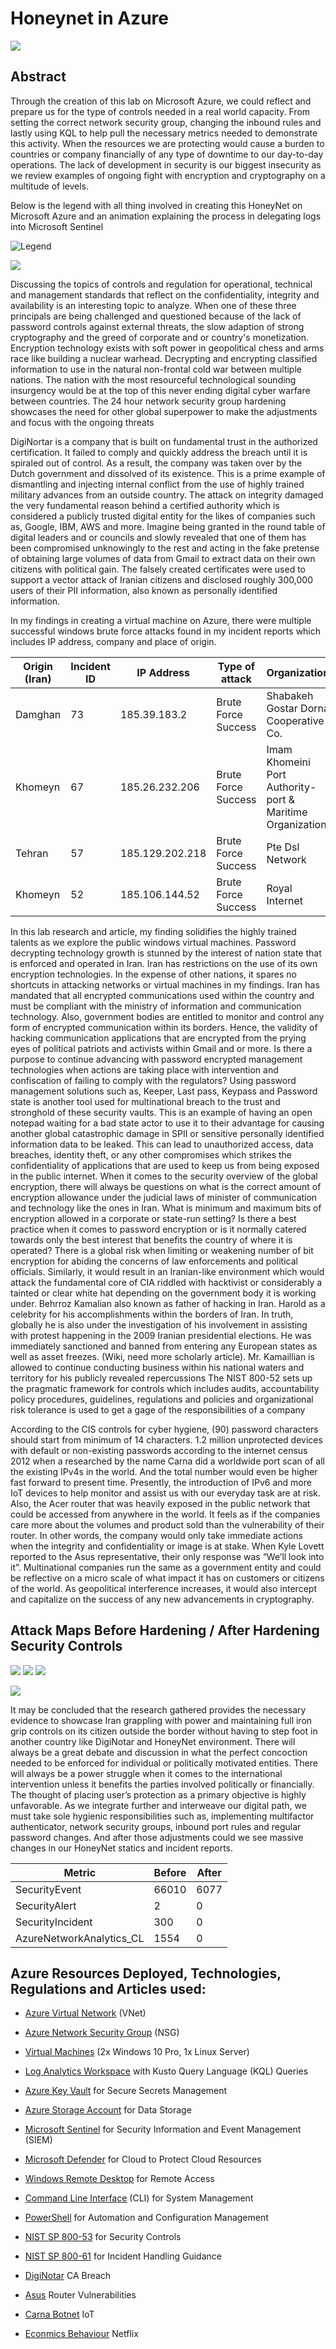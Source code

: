 # Honeynet in Azure

![](https://imgur.com/18TSMJA.gif)

## Abstract

Through the creation of this lab on Microsoft Azure, we could reflect and prepare us for the type of controls needed in a real world capacity.  From setting the correct network security group, changing the inbound rules and lastly using KQL to help pull the necessary metrics needed to demonstrate this activity.  When the resources we are protecting would cause a burden to countries or company financially of any type of  downtime to our day-to-day operations.   The lack of development in security is our biggest insecurity as we review examples of ongoing fight with encryption and cryptography on a multitude of levels. 

Below is the legend with all thing involved in creating this HoneyNet on Microsoft Azure and an animation explaining the process in delegating logs into Microsoft Sentinel

![Legend](https://github.com/weshzu/honeypot/blob/main/Legend.png)

![](https://github.com/weshzu/honeypot/blob/main/uvAbdzZ.gif?raw=true)

Discussing the topics of controls and regulation for operational, technical and management standards that reflect on the confidentiality, integrity and availability is an interesting topic to analyze.  When one of these three principals are being challenged and questioned because of the lack of password controls against external threats, the slow adaption of strong cryptography and the greed of corporate and or country's monetization.  Encryption technology exists with soft power in geopolitical chess and arms race like building a nuclear warhead.  Decrypting and encrypting classified information to use in the natural non-frontal cold war between multiple nations.  The nation with the most resourceful technological sounding insurgency would be at the top of this never ending digital cyber warfare between countries.  The 24 hour network security group hardening showcases the need for other global superpower to make the adjustments and focus with the ongoing threats 

DigiNortar is a company that is built on fundamental trust in the authorized certification.  It failed to comply and quickly address the breach until it is spiraled out of control.  As a result, the company was taken over by the Dutch government and dissolved of its existence.  This is a prime example of dismantling and injecting internal conflict from the use of highly trained military advances from an outside country.  The attack on integrity damaged the very fundamental reason behind a certified authority which is considered a publicly trusted digital entity for the likes of companies such as, Google, IBM, AWS and more.  Imagine being granted in the round table of digital leaders and or councils and slowly revealed that one of them has been compromised unknowingly to the rest and acting in the fake pretense of obtaining large volumes of data from Gmail to extract data on their own citizens with political gain.  The falsely created certificates were used to support a vector attack of Iranian citizens and disclosed roughly 300,000 users of their PII information, also known as personally identified information. 

In my findings in creating a virtual machine on Azure, there were multiple successful windows brute force attacks found in my incident reports which includes IP address, company and place of origin. 

 | Origin (Iran)            | Incident ID   | IP Address       | Type of attack       | Organization                                               |
| ------------------------ | ------------- | -----------------|----------------------|------------------------------------------------------------|
| Damghan                  | 73            | 185.39.183.2     | Brute Force Success  | Shabakeh Gostar Dorna Cooperative Co.                      |
| Khomeyn                  | 67            | 185.26.232.206   | Brute Force Success  | Imam Khomeini Port Authority-port & Maritime Organization  |
| Tehran                   | 57            | 185.129.202.218  | Brute Force Success  | Pte Dsl Network                                            |
| Khomeyn                  | 52            | 185.106.144.52   | Brute Force Success  | Royal Internet                                             |


In this lab research and article, my finding solidifies the highly trained talents as we explore the public windows virtual machines.  Password decrypting technology growth is stunned by the interest of nation state that is enforced and operated in Iran.  Iran has restrictions on the use of its own encryption technologies.  In the expense of other nations, it spares no shortcuts in attacking networks or virtual machines in my findings.  Iran has mandated that all encrypted communications used within the country and must be compliant with the ministry of information and communication technology.  Also, government bodies are entitled to monitor and control any form of encrypted communication within its borders.  Hence, the validity of hacking communication applications that are encrypted from the prying eyes of political patriots and activists within Gmail and or more.  Is there a purpose to continue advancing with password encrypted management technologies when actions are taking place with intervention and confiscation of failing to comply with the regulators?  Using password management solutions such as, Keeper, Last pass, Keypass and Password state is another tool used for multinational breach to the trust and stronghold of these security vaults.  This is an example of having an open notepad waiting for a bad state actor to use it to their advantage for causing another global catastrophic damage in SPII or sensitive personally identified information data to be leaked.  This can lead to unauthorized access, data breaches, identity theft, or any other compromises which strikes the confidentiality of applications that are used to keep us from being exposed in the public internet.  When it comes to the security overview of the global encryption, there will always be questions on what is the correct amount of encryption allowance under the judicial laws of minister of communication and technology like the ones in Iran.  What is minimum and maximum bits of encryption allowed in a corporate or state-run setting?   Is there a best practice when it comes to password encryption or is it normally catered towards only the best interest that benefits the country of where it is operated?  There is a global risk when limiting or weakening number of bit encryption for abiding the concerns of law enforcements and political officials.  Similarly, it would result in an Iranian-like environment which would attack the fundamental core of CIA riddled with hacktivist or considerably a tainted or clear white hat depending on the government body it is working under.  Behrroz Kamalian also known as father of hacking in Iran.  Harold as a celebrity for his accomplishments within the borders of Iran.  In truth, globally he is also under the investigation of his involvement in assisting with protest happening in the 2009 Iranian presidential elections.  He was immediately sanctioned and banned from entering any European states as well as asset freezes. (Wiki, need more scholarly article).  Mr. Kamaillian is allowed to continue conducting business within his national waters and territory for his publicly revealed repercussions The NIST 800-52 sets up the pragmatic framework for controls which includes audits, accountability policy procedures, guidelines, regulations and policies and organizational risk tolerance is used to get a gage of the responsibilities of a company 

According to the CIS controls for cyber hygiene,  (90) password characters should start from minimum of 14 characters.  1.2 million unprotected devices with default or non-existing passwords according to the internet census 2012 when a researched by the name Carna did a worldwide port scan of all the existing IPv4s in the world. And the total number would even be higher fast forward to present time.  Presently, the introduction of IPv6 and more IoT devices to help monitor and assist us with our everyday task are at risk.  Also, the Acer router that was heavily exposed in the public network that could be accessed from anywhere in the world.  It feels as if the companies care more about the volumes and product sold than the vulnerability of their router.  In other words, the company would only take immediate actions when the integrity and confidentiality or image is at stake.  When Kyle Lovett reported to the Asus representative, their only response was “We’ll look into it”.  Multinational companies run the same as a government entity and could be reflective on a micro scale of what impact it has on customers or citizens of the world.  As geopolitical interference increases, it would also intercept and capitalize on the success of any new advancements in cryptography.   

## Attack Maps Before Hardening / After Hardening Security Controls 

![](https://imgur.com/r0FakBf.gif) ![](https://imgur.com/48HmREZ.gif) ![](https://imgur.com/cw7kW1l.gif)

![](https://imgur.com/kzulV6b.gif)

It may be concluded that the research gathered provides the necessary evidence to showcase Iran grappling with power and maintaining full iron grip controls on its citizen outside the border without having to step foot in another country like DigiNotar and HoneyNet environment.  There will always be a great debate and discussion in what the perfect concoction needed to be enforced for individual or politically motivated entities.  There will always be a power struggle when it comes to the international intervention unless it benefits the parties involved politically or financially.  The thought of placing user’s protection as a primary objective is highly unfavorable.  As we integrate further and interweave our digital path, we must take sole hygienic responsibilities such as, implementing multifactor authenticator, network security groups, inbound port rules and regular password changes.  And after those adjustments could we see massive changes in our HoneyNet statics and incident reports. 

| Metric                   | Before | After
| ------------------------ | -----  | -----
| SecurityEvent            | 66010  |  6077
| SecurityAlert            | 2      |  0
| SecurityIncident         | 300    |  0
| AzureNetworkAnalytics_CL | 1554   |  0

## Azure Resources Deployed, Technologies, Regulations and Articles used: 

- [Azure Virtual Network](https://learn.microsoft.com/en-us/azure/virtual-network/virtual-networks-overview) (VNet) 

- [Azure Network Security Group](https://learn.microsoft.com/en-us/azure/virtual-network/network-security-groups-overview) (NSG) 
- [Virtual Machines](https://learn.microsoft.com/en-us/azure/virtual-machines/overview) (2x Windows 10 Pro, 1x Linux Server) 
- [Log Analytics Workspace](https://learn.microsoft.com/en-us/azure/azure-monitor/logs/log-analytics-workspace-overview) with Kusto Query Language (KQL) Queries 
- [Azure Key Vault](https://learn.microsoft.com/en-us/azure/key-vault/general/basic-concepts) for Secure Secrets Management 
- [Azure Storage Account](https://learn.microsoft.com/en-us/azure/storage/common/storage-account-overview) for Data Storage 
- [Microsoft Sentinel](https://learn.microsoft.com/en-us/azure/sentinel/overview) for Security Information and Event Management (SIEM) 
- [Microsoft Defender](https://learn.microsoft.com/en-us/azure/defender-for-cloud/defender-for-cloud-introduction) for Cloud to Protect Cloud Resources 
- [Windows Remote Desktop](https://support.microsoft.com/en-us/windows/how-to-use-remote-desktop-5fe128d5-8fb1-7a23-3b8a-41e636865e8c) for Remote Access 
- [Command Line Interface](https://www.w3schools.com/whatis/whatis_cli.asp) (CLI) for System Management 
- [PowerShell](https://learn.microsoft.com/en-us/powershell/scripting/overview?view=powershell-7.3) for Automation and Configuration Management 
- [NIST SP 800-53](https://csrc.nist.gov/publications/detail/sp/800-53/rev-5/final) for Security Controls 
- [NIST SP 800-61](https://www.nist.gov/privacy-framework/nist-sp-800-61) for Incident Handling Guidance
- [DigiNotar](https://spectrum.ieee.org/diginotar-certificate-authority-breach-crashes-egovernment-in-the-netherlands)  CA Breach
- [Asus](https://www.cnet.com/news/privacy/asus-router-vulnerabilities-go-unfixed-despite-reports/) Router Vulnerabilities
- [Carna Botnet](https://www.brookings.edu/articles/how-big-is-the-internet-of-things-and-how-big-will-it-get/) IoT
- [Econmics Behaviour](https://www.digitaljournal.com/entertainment/netflix-password-sharing-and-the-power-of-behavioural-economics/article) Netflix




